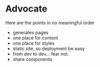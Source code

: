 # Advocate

Here are the points in no meaningful order

 - generates pages
 - one place for content
 - one place for styles
 - static site, so deployment be easy
 - from dev to dev... fear not.
 - share components
